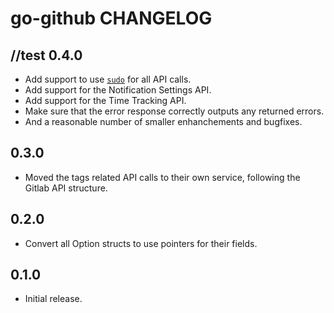 go-github CHANGELOG
===================
//test
0.4.0
-----
- Add support to use [`sudo`](https://docs.gitlab.com/ce/api/README.html#sudo) for all API calls.
- Add support for the Notification Settings API.
- Add support for the Time Tracking API.
- Make sure that the error response correctly outputs any returned errors.
- And a reasonable number of smaller enhanchements and bugfixes.

0.3.0
-----
- Moved the tags related API calls to their own service, following the Gitlab API structure.

0.2.0
-----
- Convert all Option structs to use pointers for their fields.

0.1.0
-----
- Initial release.
